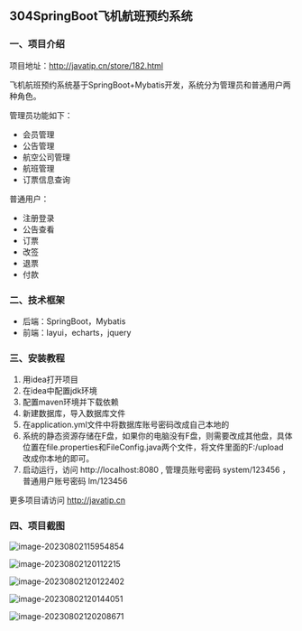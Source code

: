 ## 304SpringBoot飞机航班预约系统

### 一、项目介绍

项目地址：http://javatip.cn/store/182.html

飞机航班预约系统基于SpringBoot+Mybatis开发，系统分为管理员和普通用户两种角色。

管理员功能如下：

- 会员管理
- 公告管理
- 航空公司管理
- 航班管理
- 订票信息查询

普通用户：

- 注册登录
- 公告查看
- 订票
- 改签
- 退票
- 付款

### 二、技术框架

- 后端：SpringBoot，Mybatis
- 前端：layui，echarts，jquery

### 三、安装教程

1. 用idea打开项目
2. 在idea中配置jdk环境
3. 配置maven环境并下载依赖
4. 新建数据库，导入数据库文件
5. 在application.yml文件中将数据库账号密码改成自己本地的
6. 系统的静态资源存储在F盘，如果你的电脑没有F盘，则需要改成其他盘，具体位置在file.properties和FileConfig.java两个文件，将文件里面的F:/upload 改成你本地的即可。
7. 启动运行，访问 http://localhost:8080  , 管理员账号密码 system/123456 ，普通用户账号密码 lm/123456

更多项目请访问 http://javatip.cn

### 四、项目截图

![image-20230802115954854](http://image.javatip.cn/bysj/20230802115955.png)

![image-20230802120112215](http://image.javatip.cn/bysj/20230802120112.png)

![image-20230802120122402](http://image.javatip.cn/bysj/20230802120122.png)

![image-20230802120144051](http://image.javatip.cn/bysj/20230802120144.png)

![image-20230802120208671](http://image.javatip.cn/bysj/20230802120208.png)
